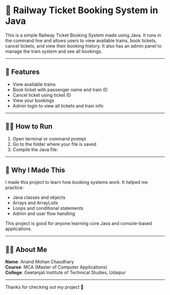 # 🚆 Railway Ticket Booking System in Java

This is a simple Railway Ticket Booking System made using Java. It runs in the command line and allows users to view available trains, book tickets, cancel tickets, and view their booking history. It also has an admin panel to manage the train system and see all bookings.

---

## 🔧 Features

- View available trains
- Book ticket with passenger name and train ID
- Cancel ticket using ticket ID
- View your bookings
- Admin login to view all tickets and train info

---

## 🧑‍💻 How to Run

1. Open terminal or command prompt
2. Go to the folder where your file is saved
3. Compile the Java file:


---

## 🎯 Why I Made This

I made this project to learn how booking systems work. It helped me practice:

- Java classes and objects
- Arrays and ArrayLists
- Loops and conditional statements
- Admin and user flow handling

This project is good for anyone learning core Java and console-based applications.

---

## 👨‍🎓 About Me

**Name**: Anand Mohan Chaudhary  
**Course**: MCA (Master of Computer Applications)  
**College**: Geetanjali Institute of Technical Studies, Udaipur

---

Thanks for checking out my project 🙂
